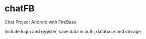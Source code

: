 # chatFB
Chat Project Android with FireBase

Include login and register, save data in auth, database and storage 
